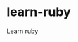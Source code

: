 # learn-ruby
Learn ruby


<!-- Security scan triggered at 2025-09-02 01:34:21 -->

<!-- Security scan triggered at 2025-09-02 15:52:29 -->